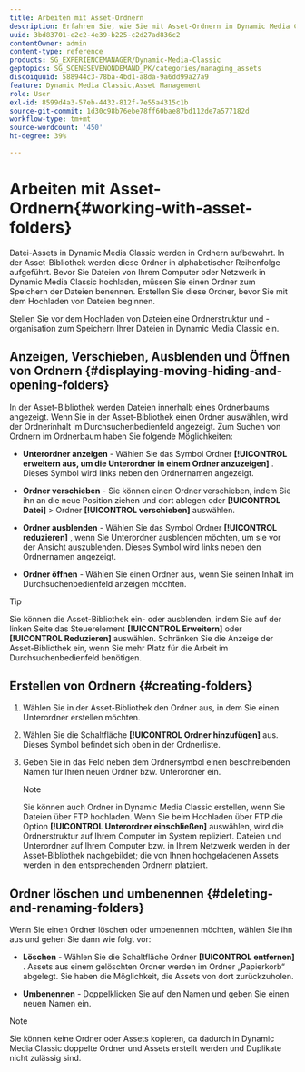 ```yaml
---
title: Arbeiten mit Asset-Ordnern
description: Erfahren Sie, wie Sie mit Asset-Ordnern in Dynamic Media Classic arbeiten.
uuid: 3bd83701-e2c2-4e39-b225-c2d27ad836c2
contentOwner: admin
content-type: reference
products: SG_EXPERIENCEMANAGER/Dynamic-Media-Classic
geptopics: SG_SCENESEVENONDEMAND_PK/categories/managing_assets
discoiquuid: 588944c3-78ba-4bd1-a8da-9a6dd99a27a9
feature: Dynamic Media Classic,Asset Management
role: User
exl-id: 8599d4a3-57eb-4432-812f-7e55a4315c1b
source-git-commit: 1d30c98b76ebe78ff60bae87bd112de7a577182d
workflow-type: tm+mt
source-wordcount: '450'
ht-degree: 39%

---
```


# Arbeiten mit Asset-Ordnern{#working-with-asset-folders}

Datei-Assets in Dynamic Media Classic werden in Ordnern aufbewahrt. In der Asset-Bibliothek werden diese Ordner in alphabetischer Reihenfolge aufgeführt. Bevor Sie Dateien von Ihrem Computer oder Netzwerk in Dynamic Media Classic hochladen, müssen Sie einen Ordner zum Speichern der Dateien benennen. Erstellen Sie diese Ordner, bevor Sie mit dem Hochladen von Dateien beginnen.

Stellen Sie vor dem Hochladen von Dateien eine Ordnerstruktur und -organisation zum Speichern Ihrer Dateien in Dynamic Media Classic ein.

## Anzeigen, Verschieben, Ausblenden und Öffnen von Ordnern {#displaying-moving-hiding-and-opening-folders}

In der Asset-Bibliothek werden Dateien innerhalb eines Ordnerbaums angezeigt. Wenn Sie in der Asset-Bibliothek einen Ordner auswählen, wird der Ordnerinhalt im Durchsuchenbedienfeld angezeigt. Zum Suchen von Ordnern im Ordnerbaum haben Sie folgende Möglichkeiten:

* **Unterordner anzeigen**  - Wählen Sie das Symbol Ordner  **[!UICONTROL erweitern aus, um die Unterordner in einem Ordner anzuzeigen]** . Dieses Symbol wird links neben den Ordnernamen angezeigt.

* **Ordner verschieben**  - Sie können einen Ordner verschieben, indem Sie ihn an die neue Position ziehen und dort ablegen oder  **[!UICONTROL Datei]**  > Ordner  **[!UICONTROL verschieben]** auswählen.

* **Ordner ausblenden**  - Wählen Sie das Symbol Ordner  **[!UICONTROL reduzieren]** , wenn Sie Unterordner ausblenden möchten, um sie vor der Ansicht auszublenden. Dieses Symbol wird links neben den Ordnernamen angezeigt.

* **Ordner öffnen**  - Wählen Sie einen Ordner aus, wenn Sie seinen Inhalt im Durchsuchenbedienfeld anzeigen möchten.

>[!TIP]
>
>Sie können die Asset-Bibliothek ein- oder ausblenden, indem Sie auf der linken Seite das Steuerelement **[!UICONTROL Erweitern]** oder **[!UICONTROL Reduzieren]** auswählen. Schränken Sie die Anzeige der Asset-Bibliothek ein, wenn Sie mehr Platz für die Arbeit im Durchsuchenbedienfeld benötigen.

## Erstellen von Ordnern {#creating-folders}

1. Wählen Sie in der Asset-Bibliothek den Ordner aus, in dem Sie einen Unterordner erstellen möchten.
1. Wählen Sie die Schaltfläche **[!UICONTROL Ordner hinzufügen]** aus. Dieses Symbol befindet sich oben in der Ordnerliste.
1. Geben Sie in das Feld neben dem Ordnersymbol einen beschreibenden Namen für Ihren neuen Ordner bzw. Unterordner ein.

   >[!NOTE]
   >
   >Sie können auch Ordner in Dynamic Media Classic erstellen, wenn Sie Dateien über FTP hochladen. Wenn Sie beim Hochladen über FTP die Option **[!UICONTROL Unterordner einschließen]** auswählen, wird die Ordnerstruktur auf Ihrem Computer im System repliziert. Dateien und Unterordner auf Ihrem Computer bzw. in Ihrem Netzwerk werden in der Asset-Bibliothek nachgebildet; die von Ihnen hochgeladenen Assets werden in den entsprechenden Ordnern platziert.

## Ordner löschen und umbenennen {#deleting-and-renaming-folders}

Wenn Sie einen Ordner löschen oder umbenennen möchten, wählen Sie ihn aus und gehen Sie dann wie folgt vor:

* **Löschen**  - Wählen Sie die Schaltfläche Ordner  **[!UICONTROL entfernen]** . Assets aus einem gelöschten Ordner werden im Ordner „Papierkorb“ abgelegt. Sie haben die Möglichkeit, die Assets von dort zurückzuholen.

* **Umbenennen**  - Doppelklicken Sie auf den Namen und geben Sie einen neuen Namen ein.

>[!NOTE]
>
>Sie können keine Ordner oder Assets kopieren, da dadurch in Dynamic Media Classic doppelte Ordner und Assets erstellt werden und Duplikate nicht zulässig sind.
